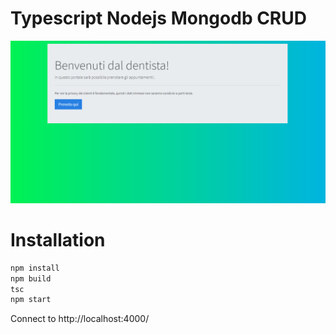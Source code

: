 # Typescript Nodejs Mongodb CRUD
![](docs/screenshot.png)

# Installation
```bash
npm install
npm build
tsc
npm start
```
Connect to http://localhost:4000/
